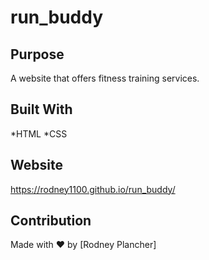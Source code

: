 # run_buddy

## Purpose
A website that offers fitness training services.

## Built With
*HTML
*CSS

## Website
https://rodney1100.github.io/run_buddy/

## Contribution
Made with ❤️ by [Rodney Plancher]
